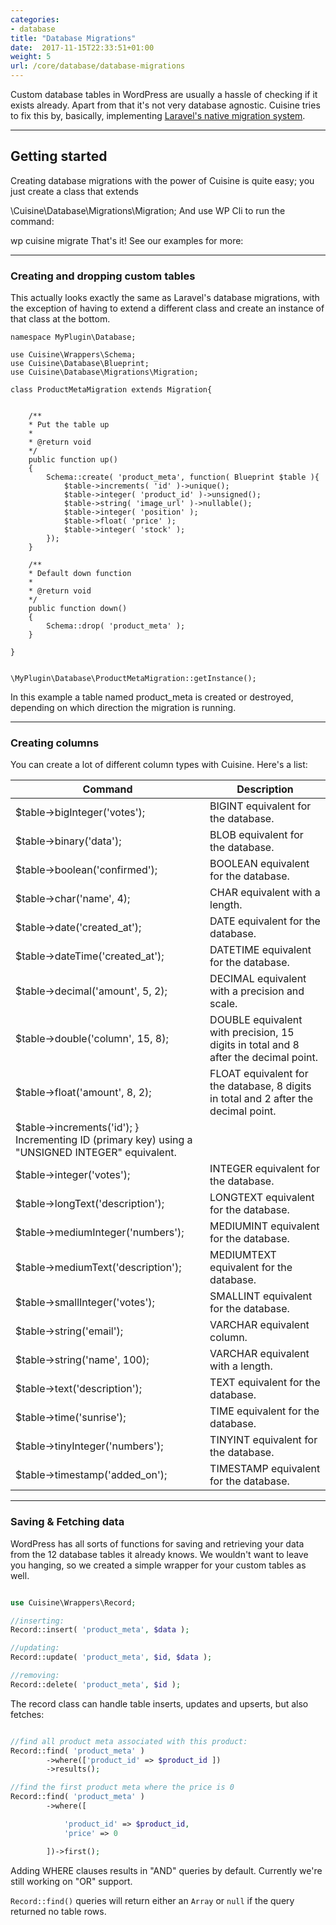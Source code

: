 ```yaml
---
categories:
- database
title: "Database Migrations"
date:  2017-11-15T22:33:51+01:00
weight: 5
url: /core/database/database-migrations 
---
```


Custom database tables in WordPress are usually a hassle of checking if it exists already. Apart from that it's not very database agnostic. Cuisine tries to fix this by, basically, implementing [Laravel's native migration system](https://laravel.com/docs/5.5/migrations).

---

## Getting started

Creating database migrations with the power of Cuisine is quite easy; 
you just create a class that extends

\Cuisine\Database\Migrations\Migration;
And use WP Cli to run the command:

wp cuisine migrate
That's it! See our examples for more:

---

### Creating and dropping custom tables

This actually looks exactly the same as Laravel's database migrations, with the exception of having to extend a different class and create an instance of that class at the bottom.

    namespace MyPlugin\Database;

    use Cuisine\Wrappers\Schema;
    use Cuisine\Database\Blueprint;
    use Cuisine\Database\Migrations\Migration;

    class ProductMetaMigration extends Migration{


        /**
        * Put the table up
        *
        * @return void
        */
        public function up()
        {
            Schema::create( 'product_meta', function( Blueprint $table ){
                $table->increments( 'id' )->unique();
                $table->integer( 'product_id' )->unsigned();
                $table->string( 'image_url' )->nullable();
                $table->integer( 'position' );
                $table->float( 'price' );
                $table->integer( 'stock' );
            });         
        }

        /**
        * Default down function
        *
        * @return void
        */
        public function down()
        {
            Schema::drop( 'product_meta' );
        }

    }


    \MyPlugin\Database\ProductMetaMigration::getInstance();

In this example a table named product_meta is created or destroyed, depending on which direction the migration is running.

---

### Creating columns

You can create a lot of different column types with Cuisine. Here's a list:

| Command | Description |
|---------|-------------|
| $table->bigInteger('votes'); | BIGINT equivalent for the database. |
| $table->binary('data');  | BLOB equivalent for the database. |
| $table->boolean('confirmed'); | BOOLEAN equivalent for the database. |
| $table->char('name', 4); | CHAR equivalent with a length. |
| $table->date('created_at'); | DATE equivalent for the database. |
| $table->dateTime('created_at'); | DATETIME equivalent for the database. |
| $table->decimal('amount', 5, 2); | DECIMAL equivalent with a precision and scale. |
| $table->double('column', 15, 8); | DOUBLE equivalent with precision, 15 digits in total and 8 after the decimal point. |
| $table->float('amount', 8, 2); | FLOAT equivalent for the database, 8 digits in total and 2 after the decimal point. |
| $table->increments('id'); } Incrementing ID (primary key) using a "UNSIGNED INTEGER" equivalent. |
| $table->integer('votes'); | INTEGER equivalent for the database. |
| $table->longText('description'); | LONGTEXT equivalent for the database. |
| $table->mediumInteger('numbers'); | MEDIUMINT equivalent for the database. |
| $table->mediumText('description'); | MEDIUMTEXT equivalent for the database. |
| $table->smallInteger('votes'); | SMALLINT equivalent for the database. |
| $table->string('email'); | VARCHAR equivalent column. |
| $table->string('name', 100); | VARCHAR equivalent with a length. |
| $table->text('description'); | TEXT equivalent for the database. |
| $table->time('sunrise'); | TIME equivalent for the database. |
| $table->tinyInteger('numbers'); | TINYINT equivalent for the database. |
| $table->timestamp('added_on'); | TIMESTAMP equivalent for the database. |

---

### Saving & Fetching data
WordPress has all sorts of functions for saving and retrieving your data from the 12 database tables it already knows. We wouldn't want to leave you hanging, so we created a simple wrapper for your custom tables as well.

```php

use Cuisine\Wrappers\Record;

//inserting:
Record::insert( 'product_meta', $data );

//updating:
Record::update( 'product_meta', $id, $data );

//removing:
Record::delete( 'product_meta', $id );

```

The record class can handle table inserts, updates and upserts, but also fetches:

```php

//find all product meta associated with this product:
Record::find( 'product_meta' )
        ->where(['product_id' => $product_id ])
        ->results();

//find the first product meta where the price is 0
Record::find( 'product_meta' )
        ->where([

            'product_id' => $product_id,
            'price' => 0

        ])->first();
```

Adding WHERE clauses results in "AND" queries by default. Currently we're still working on "OR" support.

`Record::find()` queries will return either an `Array` or `null` if the query returned no table rows.



